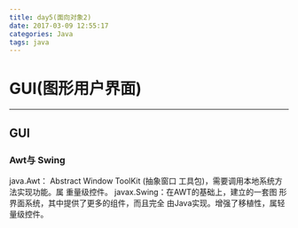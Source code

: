 ```yaml
---
title: day5(面向对象2)
date: 2017-03-09 12:55:17
categories: Java
tags: java
---
```

# GUI(图形用户界面)

----------
## GUI
### Awt与 Swing
java.Awt： Abstract Window ToolKit (抽象窗口
工具包)，需要调用本地系统方法实现功能。属
重量级控件。
javax.Swing：在AWT的基础上，建立的一套图
形界面系统，其中提供了更多的组件，而且完全
由Java实现。增强了移植性，属轻量级控件。
